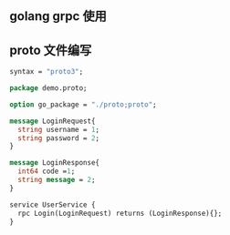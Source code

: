 ## golang grpc 使用

[comment]: <> (https://zhuanlan.zhihu.com/p/411317961)

[comment]: <> (https://www.cnblogs.com/nonsec/p/15504579.html)

[comment]: <下载protoc> (https://github.com/protocolbuffers/protobuf/releases)

## proto 文件编写

```protobuf
syntax = "proto3";

package demo.proto;

option go_package = "./proto;proto";

message LoginRequest{
  string username = 1;
  string password = 2;
}

message LoginResponse{
  int64 code =1;
  string message = 2;
}

service UserService {
  rpc Login(LoginRequest) returns (LoginResponse){};
}
```

[comment]: <> (https://www.cnblogs.com/tohxyblog/p/8974763.html)